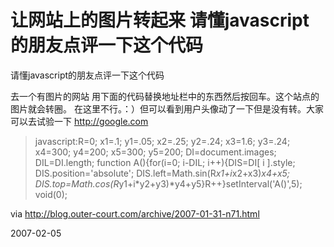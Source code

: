 # 让网站上的图片转起来 请懂javascript的朋友点评一下这个代码

请懂javascript的朋友点评一下这个代码

去一个有图片的网站 用下面的代码替换地址栏中的东西然后按回车。这个站点的图片就会转圈。
在这里不行。：）但可以看到用户头像动了一下但是没有转。大家可以去试验一下 http://google.com


> javascript:R=0; x1=.1; y1=.05; x2=.25; y2=.24; x3=1.6; y3=.24; x4=300; y4=200; x5=300; y5=200; DI=document.images; DIL=DI.length; function A(){for(i=0; i-DIL; i++){DIS=DI[ i ].style; DIS.position='absolute'; DIS.left=Math.sin(R*x1+i*x2+x3)*x4+x5; DIS.top=Math.cos(R*y1+i*y2+y3)*y4+y5}R++}setInterval('A()',5); void(0);

via http://blog.outer-court.com/archive/2007-01-31-n71.html



2007-02-05